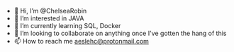 - 👋 Hi, I’m @ChelseaRobin
- 👀 I’m interested in JAVA
- 🌱 I’m currently learning SQL, Docker
- 💞️ I’m looking to collaborate on anything once I've gotten the hang of this
- 📫 How to reach me aeslehc@protonmail.com

<!---
ChelseaRobin/ChelseaRobin is a ✨ special ✨ repository because its `README.md` (this file) appears on your GitHub profile.
You can click the Preview link to take a look at your changes.
--->
